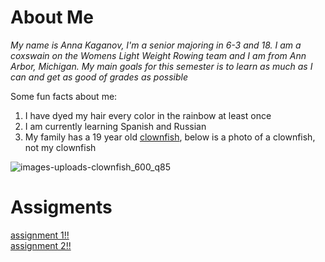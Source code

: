 # About Me
*My name is Anna Kaganov, I'm a senior majoring in 6-3 and 18. I am a coxswain on the Womens Light Weight Rowing team and I am from Ann Arbor, Michigan. My main goals for this semester is to learn as much as I can and get as good of grades as possible*

Some fun facts about me:
1. I have dyed my hair every color in the rainbow at least once
2. I am currently learning Spanish and Russian
3. My family has a 19 year old [clownfish](https://fantaseaaquariums.com/saltwater/how-long-do-clownfish-live/), below is a photo of a clownfish, not my clownfish

![images-uploads-clownfish_600_q85](https://github.com/user-attachments/assets/8193680b-f6a9-4747-b409-aea6f52ff1ad)

# Assigments
[assignment 1!!](https://github.com/aakaganov/61040-portfolio/blob/main/assignments/assignment1.md)<br>
[assignment 2!!](https://github.com/aakaganov/61040-portfolio/blob/main/assignments/assignment2.md)<br>
